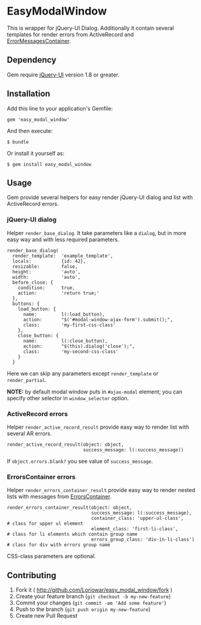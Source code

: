 # EasyModalWindow

This is wrapper for jQuery-UI Dialog. Additionally it contain several templates for render errors from ActiveRecord and 
[ErrorMessagesContainer](https://github.com/Loriowar/error_messages_container).

## Dependency

Gem require [jQuery-UI](https://jqueryui.com/) version 1.8 or greater.

## Installation

Add this line to your application's Gemfile:

    gem 'easy_modal_window'

And then execute:

    $ bundle

Or install it yourself as:

    $ gem install easy_modal_window

## Usage

Gem provide several helpers for easy render jQuery-UI dialog and list with ActiveRecord errors.

### jQuery-UI dialog

Helper `render_base_dialog`. It take parameters like a `dialog`, but in more easy way and with less required parameters.

    render_base_dialog(
      render_template:  'example_template',
      locals:           {id: 42},
      resizable:        false,
      height:           'auto',
      width:            'auto',
      before_close: {
        condition:      true,
        action:         'return true;'
      },
      buttons: {
        load_button: {
          name:         l(:load_button),
          action:       "$('#modal-window-ajax-form').submit();",
          class:        'my-first-css-class'
        },
        close_button: {
          name:         l(:close_button),
          action:       "$(this).dialog('close');",
          class:        'my-second-css-class'
        }
      }

Here we can skip any parameters except `render_template` or `render_partial`.

**NOTE:** by default modal window puts in `#ajax-modal` element; you can specify other selector in `window_selector` option.

### ActiveRecord errors

Helper `render_active_record_result` provide easy way to render list with several AR errors.

    render_active_record_result(object: object,
                                success_message: l(:success_message))

If `object.errors.blank?` you see value of `success_message`.

### ErrorsContainer errors

Helper `render_errors_container_result` provide easy way to render nested lists with messages from [ErrorsContainer](https://github.com/Loriowar/error_messages_container).

    render_errors_container_result(object: object,
                                   success_message: l(:success_message),
                                   container_class: 'upper-ul-class',           # class for upper ul element
                                   element_class: 'first-li-class',             # class for li elements which contain group name
                                   errors_group_class: 'div-in-li-class')       # class for div with errors group name

CSS-class parameters are optional.

## Contributing

1. Fork it ( http://github.com/Loriowar/easy_modal_window/fork )
2. Create your feature branch (`git checkout -b my-new-feature`)
3. Commit your changes (`git commit -am 'Add some feature'`)
4. Push to the branch (`git push origin my-new-feature`)
5. Create new Pull Request
